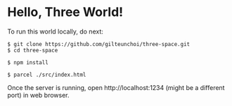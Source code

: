 
# Hello, Three World!

To run this world locally, do next:
```
$ git clone https://github.com/gilteunchoi/three-space.git
$ cd three-space
```
```
$ npm install
```
```
$ parcel ./src/index.html
```
Once the server is running, open http://localhost:1234 (might be a different port) in web browser.
